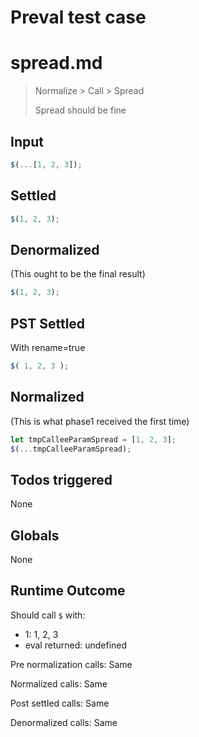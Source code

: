 # Preval test case

# spread.md

> Normalize > Call > Spread
>
> Spread should be fine

## Input

`````js filename=intro
$(...[1, 2, 3]);
`````


## Settled


`````js filename=intro
$(1, 2, 3);
`````


## Denormalized
(This ought to be the final result)

`````js filename=intro
$(1, 2, 3);
`````


## PST Settled
With rename=true

`````js filename=intro
$( 1, 2, 3 );
`````


## Normalized
(This is what phase1 received the first time)

`````js filename=intro
let tmpCalleeParamSpread = [1, 2, 3];
$(...tmpCalleeParamSpread);
`````


## Todos triggered


None


## Globals


None


## Runtime Outcome


Should call `$` with:
 - 1: 1, 2, 3
 - eval returned: undefined

Pre normalization calls: Same

Normalized calls: Same

Post settled calls: Same

Denormalized calls: Same
